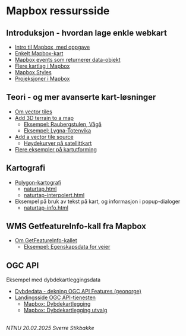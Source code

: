 # Mapbox ressursside

## Introduksjon - hvordan lage enkle webkart

- [Intro til Mapbox, med oppgave](mapbox-intro.md)
- [Enkelt Mapbox-kart](docs/mapbox-mini.html)
- [Mapbox events som returnerer data-objekt](mapbox-events-data.md)
- [Flere kartlag i Mapbox](mapbox-layers.md)
- [Mapbox Styles](https://docs.mapbox.com/api/maps/styles/#mapbox-styles)
- [Projeksjoner i Mapbox](mapbox-projeksjoner.md)

## Teori - og mer avanserte kart-løsninger

- [Om vector tiles](tilesets.html)
- [Add 3D terrain to a map](https://docs.mapbox.com/mapbox-gl-js/example/add-terrain/)
    - [Eksempel: Raubergstulen, Vågå](docs/raubergstulen.html)
    - [Eksempel: Lygna-Totenvika](docs/lygna-totenvika.html)
- [Add a vector tile source](https://docs.mapbox.com/mapbox-gl-js/example/vector-source/)
    - [Høydekurver på satellittkart](docs/koter.html)
- [Flere eksempler på kartutforming](https://docs.mapbox.com/mapbox-gl-js/example/)

## Kartografi

- [Polygon-kartografi](mapbox-polygon-kartografi.md)
    - [naturtap.html](docs/naturtap.html)
    - [naturtap-interpolert.html](docs/naturtap-interpolert.html)
- Eksempel på bruk av tekst på kart, og informasjon i popup-dialoger
    - [naturtap-info.html](docs/naturtap-info.html)

## WMS GetfeatureInfo-kall fra Mapbox

- [Om GetFeatureInfo-kallet](getfeatureinfo.md)
    - [Eksempel: Egenskapsdata for veier](docs/veier.html)

## OGC API

Eksempel med dybdekartleggingsdata
- [Dybdedata - dekning OGC API Features (geonorge)](https://kartkatalog.geonorge.no/metadata/dybdedata-dekning-ogc-api-features/58a262c2-4903-4dea-9490-10065fda6756)
- [Landingsside OGC API-tjenesten](https://hybasapi.atgcp1-prod.kartverket.cloud/)
	- [Mapbox: Dybdekartlegging](docs/dybdekartlegging.html)
	- [Mapbox: Dybdekartlegging utvalg](docs/dybdekartlegging_utvalg.html)

\
*NTNU 20.02.2025 Sverre Stikbakke*